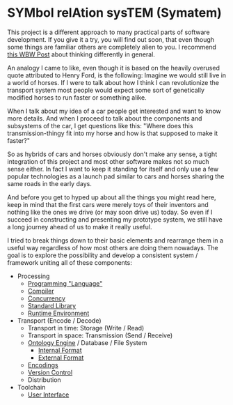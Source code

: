 # SYMbol relAtion sysTEM (Symatem)
This project is a different approach to many practical parts of software development.
If you give it a try, you will find out soon, that even though some things are familiar others are completely alien to you.
I recommend [this WBW Post](http://waitbutwhy.com/2015/11/the-cook-and-the-chef-musks-secret-sauce.html) about thinking differently in general.

An analogy I came to like, even though it is based on the heavily overused quote attributed to Henry Ford, is the following:
Imagine we would still live in a world of horses.
If I were to talk about how I think I can revolutionize the transport system
most people would expect some sort of genetically modified horses to run faster or something alike.

When I talk about my idea of a car people get interested and want to know more details.
And when I proceed to talk about the components and subsystems of the car, I get questions like this:
"Where does this transmission-thingy fit into my horse and how is that supposed to make it faster?"

So as hybrids of cars and horses obviously don't make any sense,
a tight integration of this project and most other software makes not so much sense either.
In fact I want to keep it standing for itself and only use a few popular technologies as a launch pad
similar to cars and horses sharing the same roads in the early days.

And before you get to hyped up about all the things you might read here,
keep in mind that the first cars were merely toys of their inventors and nothing like the ones we drive (or may soon drive us) today.
So even if I succeed in constructing and presenting my prototype system,
we still have a long journey ahead of us to make it really useful.

I tried to break things down to their basic elements and rearrange them in a useful way regardless of how most others are doing them nowadays.
The goal is to explore the possibility and develop a consistent system / framework uniting all of these components:
- Processing
    - [Programming "Language"](Processing/Programming.md)
    - [Compiler](Processing/Compiler.md)
    - [Concurrency](Processing/Concurrency.md)
    - [Standard Library](Processing/StandardLibrary.md)
    - [Runtime Environment](Processing/RuntimeEnvironment.md)
- Transport (Encode / Decode)
    - Transport in time: Storage (Write / Read)
    - Transport in space: Transmission (Send / Receive)
    - [Ontology Engine](Transport/Ontology.md) / Database / File System
        - [Internal Format](Transport/InternalFormat.md)
        - [External Format](Transport/ExternalFormat.md)
    - [Encodings](Transport/Encodings.md)
    - [Version Control](Transport/VersionControl.md)
    - Distribution
- Toolchain
    - [User Interface](Toolchain/UserInterface.md)
